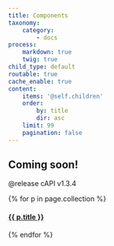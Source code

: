```yaml
---
title: Components
taxonomy:
    category:
        - docs
process:
    markdown: true
    twig: true
child_type: default
routable: true
cache_enable: true
content:
    items: '@self.children'
    order:
        by: title
        dir: asc
    limit: 99
    pagination: false
---
```


## Coming soon!

@release cAPI v1.3.4

{% for p in page.collection %}
#### [ {{ p.title }}]({{p.link}})
{% endfor %}